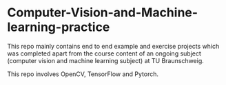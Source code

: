 # Computer-Vision-and-Machine-learning-practice

This repo mainly contains end to end example and exercise projects which was completed apart from the course content of an ongoing subject (computer vision and machine learning subject) at TU Braunschweig.

This repo involves OpenCV, TensorFlow and Pytorch. 


